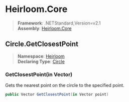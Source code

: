 # Heirloom.Core

> **Framework**: .NETStandard,Version=v2.1  
> **Assembly**: [Heirloom.Core][0]  

## Circle.GetClosestPoint

> **Namespace**: [Heirloom][0]  
> **Declaring Type**: [Circle][1]  

### GetClosestPoint(in Vector)

Gets the nearest point on the circle to the specified point.

```cs
public Vector GetClosestPoint(in Vector point)
```

[0]: ../../../Heirloom.Core.md
[1]: ../Circle.md

